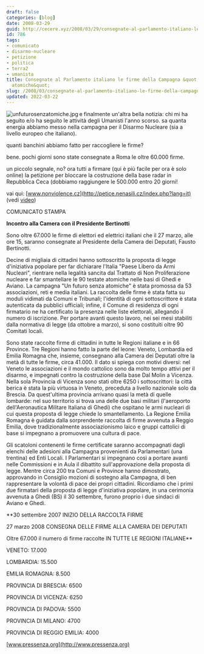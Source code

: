```yaml
---
draft: false
categories: [blog]
date: 2008-03-29
guid: http://cecere.xyz/2008/03/29/consegnate-al-parlamento-italiano-le-firme-della-campagna-un-futuro-senza-atomiche/
id: 786
tags:
- comunicato
- disarmo-nucleare
- petizione
- politica
- terra2
- umanista
title: Consegnate al Parlamento italiano le firme della Campagna &quot;Un futuro senza
  atomiche&quot;
slug: /2008/03/consegnate-al-parlamento-italiano-le-firme-della-campagna-un-futuro-senza-atomiche/
updated: 2022-03-22
---
```


<img src='http://cecere.xyz/wp-content/uploads/sites/3/2008/03/unfuturosenzatomiche.jpg' alt='unfuturosenzatomiche.jpg' align="left" />e finalmente un'altra bella notizia: chi mi ha seguito e/o ha seguito le attività degli Umanisti l'anno scorso. sa quanta energia abbiamo messo nella campagna per il Disarmo Nucleare (sia a livello europeo che italiano).
  
quanti banchini abbiamo fatto per raccogliere le firme?
  
bene. pochi giorni sono state consegnate a Roma le oltre 60.000 firme.
  
un piccolo segnale, no? ora tutti a firmare (qui è più facile per ora è solo online) la petizione per bloccare la costruzione della base radar in Repubblica Ceca (dobbiamo raggiungere le 500.000 entro 20 giorni!
  
vai qui: [www.nonviolence.cz](http://petice.nenasili.cz/index.php?lang=it) (vedi [video](http://cecere.xyz/2008/03/17/petizione-on-line-contro-l’istallazione-della-base-radar-degli-stati-uniti-in-repubblica-ceca/))

COMUNICATO STAMPA
  
**Incontro alla Camera con il Presidente Bertinotti**

Sono oltre 67.000 le firme di elettori ed elettrici italiani che il 27 marzo, alle ore 15, saranno consegnate al Presidente della Camera dei Deputati, Fausto Bertinotti.
  
Decine di migliaia di cittadini hanno sottoscritto la proposta di legge d'iniziativa popolare per far dichiarare l'Italia "Paese Libero da Armi Nucleari", rientrare nella legalità sancita dal Trattato di Non Proliferazione nucleare e far smantellare le 90 testate atomiche nelle basi di Ghedi e Aviano. La campagna "Un futuro senza atomiche" è stata promossa da 53 associazioni, reti e media italiani. La raccolta delle firme è stata fatta su moduli vidimati da Comuni e Tribunali; l'identità di ogni sottoscrittore è stata autenticata da pubblici ufficiali; infine, il Comune di residenza di ogni firmatario ne ha certificato la presenza nelle liste elettorali, allegando il numero di iscrizione. Per portare avanti questo lavoro, nei sei mesi stabiliti dalla normativa di legge (da ottobre a marzo), si sono costituiti oltre 90 Comitati locali.

Sono state raccolte firme di cittadini in tutte le Regioni italiane e in 66 Province. Tre Regioni hanno fatto la parte del leone: Veneto, Lombardia ed Emilia Romagna che, insieme, consegnano alla Camera dei Deputati oltre la metà di tutte le firme, circa 41.000. Il dato si spiega con motivi diversi: nel Veneto le associazioni e il mondo cattolico sono da molto tempo attivi per il disarmo, e impegnati contro la costruzione della base Dal Molin a Vicenza. Nella sola Provincia di Vicenza sono stati oltre 6250 i sottoscrittori: la città berica è stata la più virtuosa in Veneto, preceduta a livello nazionale solo da Brescia. Da quest'ultima provincia arrivano quasi la metà di quelle lombarde: nel suo territorio si trova una delle due basi militari (l'aeroporto dell'Aeronautica Militare Italiana di Ghedi) che ospitano le armi nucleari di cui questa proposta di legge chiede lo smantellamento. La Regione Emilia Romagna è guidata dalla sorprendente raccolta di firme avvenuta a Reggio Emilia, dove tradizionalmente associazionismo laico e gruppi cattolici di base si impegnano a promuovere una cultura di pace.

Gli scatoloni contenenti le firme certificate saranno accompagnati dagli elenchi delle adesioni alla Campagna provenienti da Parlamentari (una trentina) ed Enti Locali. I Parlamentari si impegnano così a portare avanti nelle Commissioni e in Aula il dibattito sull'approvazione della proposta di legge. Mentre circa 200 tra Comuni e Province hanno dimostrato, approvando in Consiglio mozioni di sostegno alla Campagna, di ben rappresentare la volontà di pace dei propri cittadini. Ricordiamo che i primi due firmatari della proposta di legge d'iniziativa popolare, in una cerimonia avvenuta a Ghedi (BS) il 30 settembre, furono proprio i due sindaci di Aviano e Ghedi.

**30 settembre 2007 INIZIO DELLA RACCOLTA FIRME
  
27 marzo 2008 CONSEGNA DELLE FIRME ALLA CAMERA DEI DEPUTATI
  
Oltre 67.000 il numero di firme raccolte IN TUTTE LE REGIONI ITALIANE**

VENETO: 17.000
  
LOMBARDIA: 15.500
  
EMILIA ROMAGNA: 8.500

PROVINCIA DI BRESCIA: 6500
  
PROVINCIA DI VICENZA: 6250
  
PROVINCIA DI PADOVA: 5500
  
PROVINCIA DI MILANO: 4700
  
PROVINCIA DI REGGIO EMILIA: 4000

[www.pressenza.org](http://www.pressenza.org)